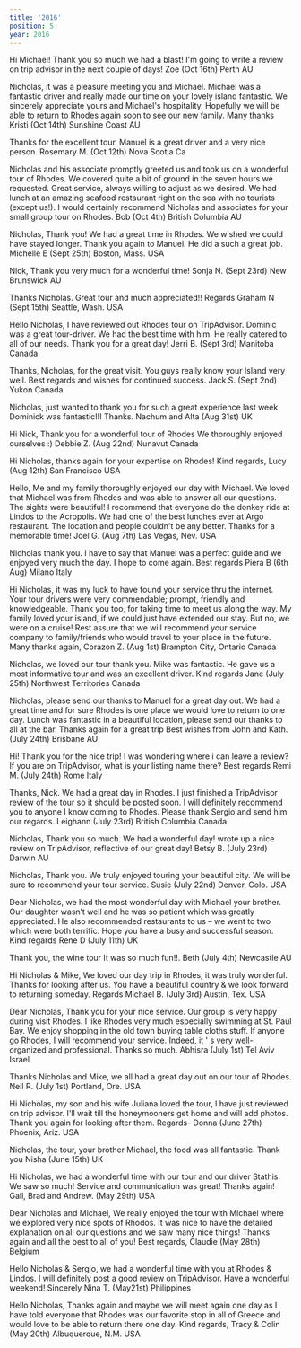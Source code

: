 ```yaml
---
title: '2016'
position: 5
year: 2016
---
```


Hi Michael! Thank you so much we had a blast! I'm going to write a review on trip advisor in the next couple of days! Zoe (Oct 16th) Perth AU

Nicholas, it was a pleasure meeting you and Michael. Michael was a fantastic driver and really made our time on your lovely island fantastic. We sincerely appreciate yours and Michael's hospitality. Hopefully we will be able to return to Rhodes again soon to see our new family. Many thanks Kristi (Oct 14th) Sunshine Coast AU

Thanks for the excellent tour. Manuel is a great driver and a very nice person. Rosemary M. (Oct 12th) Nova Scotia Ca

Nicholas and his associate promptly greeted us and took us on a wonderful tour of Rhodes. We covered quite a bit of ground in the seven hours we requested. Great service, always willing to adjust as we desired. We had lunch at an amazing seafood restaurant right on the sea with no tourists (except us!). I would certainly recommend Nicholas and associates for your small group tour on Rhodes. Bob (Oct 4th) British Columbia AU

Nicholas, Thank you! We had a great time in Rhodes. We wished we could have stayed longer. Thank you again to Manuel. He did a such a great job. Michelle E (Sept 25th) Boston, Mass. USA

Nick, Thank you very much for a wonderful time! Sonja N. (Sept 23rd) New Brunswick AU

Thanks Nicholas. Great tour and much appreciated!! Regards Graham N (Sept 15th) Seattle, Wash. USA

Hello Nicholas, I have reviewed out Rhodes tour on TripAdvisor. Dominic was a great tour-driver. We had the best time with him. He really catered to all of our needs. Thank you for a great day! Jerri B. (Sept 3rd) Manitoba Canada

Thanks, Nicholas, for the great visit. You guys really know your Island very well.  Best regards and wishes for continued success. Jack S. (Sept 2nd) Yukon Canada

Nicholas, just wanted to thank you for such a great experience last week. Dominick was fantastic!!!  Thanks. Nachum and Alta (Aug 31st) UK

Hi Nick, Thank you for a wonderful tour of Rhodes We thoroughly enjoyed ourselves :) Debbie Z. (Aug 22nd) Nunavut Canada

Hi Nicholas, thanks again for your expertise on Rhodes! Kind regards, Lucy (Aug 12th) San Francisco USA

Hello, Me and my family thoroughly enjoyed our day with Michael. We loved that Michael was from Rhodes and was able to answer all our questions. The sights were beautiful! I recommend that everyone do the donkey ride at Lindos to the Acropolis. We had one of the best lunches ever at Argo restaurant. The location and people couldn't be any better. Thanks for a memorable time! Joel G. (Aug 7th) Las Vegas, Nev. USA

Nicholas thank you. I have to say that Manuel was a perfect guide and we enjoyed very much the day. I hope to come again. Best regards Piera B (6th Aug) Milano Italy

Hi Nicholas, it was my luck to have found your service thru the internet. Your tour drivers were very commendable; prompt, friendly and knowledgeable. Thank you too, for taking time to meet us along the way. My family loved your island, if we could just have extended our stay. But no, we were on a cruise! Rest assure that we will recommend your service company to family/friends who would travel to your place in the future. Many thanks again, Corazon Z. (Aug 1st) Brampton City, Ontario Canada

Nicholas, we loved our tour thank you. Mike was fantastic. He gave us a most informative tour and was an excellent driver. Kind regards Jane (July 25th) Northwest Territories Canada

Nicholas, please send our thanks to Manuel for a great day out. We had a great time and for sure Rhodes is one place we would love to return to one day. Lunch was fantastic in a beautiful location, please send our thanks to all at the bar. Thanks again for a great trip Best wishes from John and Kath. (July 24th) Brisbane AU

Hi! Thank you for the nice trip! I was wondering where i can leave a review? If you are on TripAdvisor, what is your listing name there? Best regards Remi M. (July 24th) Rome Italy

Thanks, Nick. We had a great day in Rhodes. I just finished a TripAdvisor review of the tour so it should be posted soon. I will definitely recommend you to anyone I know coming to Rhodes. Please thank Sergio and send him our regards. Leighann (July 23rd) British Columbia Canada

Nicholas, Thank you so much. We had a wonderful day! wrote up a nice review on TripAdvisor, reflective of our great day!  Betsy B. (July 23rd) Darwin AU

Nicholas, Thank you. We truly enjoyed touring your beautiful city. We will be sure to recommend your tour service. Susie (July 22nd) Denver, Colo. USA

Dear Nicholas, we had the most wonderful day with Michael your brother. Our daughter wasn’t well and he was so patient which was greatly appreciated. He also recommended restaurants to us – we went to two which were both terrific. Hope you have a busy and successful season. Kind regards Rene D (July 11th) UK

Thank you, the wine tour It was so much fun!!. Beth (July 4th) Newcastle AU

Hi Nicholas & Mike, We loved our day trip in Rhodes, it was truly wonderful. Thanks for looking after us. You have a beautiful country & we look forward to returning someday.  Regards Michael B. (July 3rd) Austin, Tex. USA

Dear Nicholas, Thank you for your nice service. Our group is very happy during visit Rhodes. I like Rhodes very much especially swimming at St. Paul Bay. We enjoy shopping in the old town buying table cloths stuff. If anyone go Rhodes, I will recommend your service. Indeed, it ' s very well- organized and professional. Thanks so much. Abhisra (July 1st) Tel Aviv Israel

Thanks Nicholas and Mike, we all had a great day out on our tour of Rhodes. Neil R. (July 1st) Portland, Ore. USA

Hi Nicholas, my son and his wife Juliana loved the tour, I have just reviewed on trip advisor. I'll wait till the honeymooners get home and will add photos. Thank you again for looking after them. Regards- Donna (June 27th) Phoenix, Ariz. USA

Nicholas, the tour, your brother Michael, the food was all fantastic. Thank you Nisha (June 15th) UK

Hi Nicholas, we had a wonderful time with our tour and our driver Stathis.  We saw so much! Service and communication was great! Thanks again! Gail, Brad and Andrew. (May 29th) USA

Dear Nicholas and Michael, We really enjoyed the tour with Michael where we explored very nice spots of Rhodos. It was nice to have the detailed explanation on all our questions and we saw many nice things! Thanks again and all the best to all of you! Best regards, Claudie (May 28th) Belgium

Hello Nicholas & Sergio, we had a wonderful time with you at Rhodes & Lindos. I will definitely post a good review on TripAdvisor. Have a wonderful weekend! Sincerely Nina T. (May21st) Philippines

Hello Nicholas, Thanks again and maybe we will meet again one day as I have told everyone that Rhodes was our favorite stop in all of Greece and would love to be able to return there one day. Kind regards, Tracy & Colin (May 20th) Albuquerque, N.M. USA
